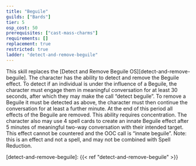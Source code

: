 ```yaml
---
title: "Beguile"
guilds: ["Bards"]
tier: 5
osp_cost: 50
prerequisites: ["cast-mass-charms"]
requirements: []
replacement: true
restricted: true
ladder: "detect-and-remove-beguile"
---
```

This skill replaces the [Detect and Remove Beguile OS][detect-and-remove-beguile]. The character has the ability to detect and remove the Beguile effect. To detect if an individual is under the influence of a Beguile, the character must engage them in meaningful conversation for at least 30 seconds, after which they may make the call “detect beguile”. To remove a Beguile it must be detected as above, the character must then continue the conversation for at least a further minute. At the end of this period all effects of the Beguile are removed. This ability requires concentration. The character also may use 4 spell cards to create an innate Beguile effect after 5 minutes of meaningful two-way conversation with their intended target. This effect cannot be countered and the OOC call is “innate beguile”. Note: this is an effect and not a spell, and may not be combined with Spell Reduction.

[detect-and-remove-beguile]: {{< ref "detect-and-remove-beguile" >}}